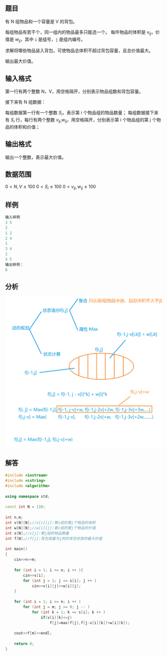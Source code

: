 ## 题目
有 N 组物品和一个容量是 V 的背包。

每组物品有若干个，同一组内的物品最多只能选一个。
每件物品的体积是 $v_{ij}$，价值是 $w_{ij}$，其中 `i` 是组号，`j` 是组内编号。

求解将哪些物品装入背包，可使物品总体积不超过背包容量，且总价值最大。

输出最大价值。

## 输入格式
第一行有两个整数 N，V，用空格隔开，分别表示物品组数和背包容量。

接下来有 N 组数据：

每组数据第一行有一个整数 $S_i$，表示第 i 个物品组的物品数量；
每组数据接下来有 $S_i$ 行，每行有两个整数 $v_{ij}$,$w_{ij}$，用空格隔开，分别表示第 i 个物品组的第 j 个物品的体积和价值；

## 输出格式
输出一个整数，表示最大价值。

## 数据范围
$0<N,V≤100$
$0<S_i≤100$
$0<v_{ij},w_{ij}≤100$

## 样例
```c++
输入样例
3 5
2
1 2
2 4
1
3 4
1
4 5
输出样例：
8
```

## 分析
![](./../../pics/分组背包问题.png)
![](./../../pics/画成一维.png)

## 解答
```c++
#include <iostream>
#include <cstring>
#include <algorithm>

using namespace std;

const int N = 110;

int n,m;
int v[N][N];//v[i][j]:第i组的第j个物品的体积
int w[N][N];//w[i][j]:第i组的第j个物品的价值
int s[N];//s[j]:第j组的物品数量
int f[N];//f[j]:背包容量为j的的背包存放的最大价值

int main()
{
    cin>>n>>m;
    
    for (int i = 1; i <= n; i ++ ){
        cin>>s[i];
        for (int j = 1; j <= s[i]; j ++ )
            cin>>v[i][j]>>w[i][j];
    }
    
    for (int i = 1; i <= n; i ++ )
        for (int j = m; j >= 0; j -- )
            for (int k = 1; k <= s[i]; k ++ )
                if(v[i][k]<=j)
                    f[j]=max(f[j],f[j-v[i][k]]+w[i][k]);
                    
    cout<<f[m]<<endl;

    return 0; 
}
```
